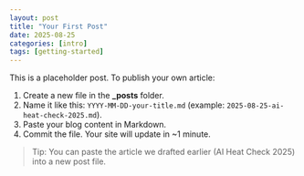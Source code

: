 ```yaml
---
layout: post
title: "Your First Post"
date: 2025-08-25
categories: [intro]
tags: [getting-started]
---
```


This is a placeholder post. To publish your own article:

1. Create a new file in the **_posts** folder.
2. Name it like this: `YYYY-MM-DD-your-title.md` (example: `2025-08-25-ai-heat-check-2025.md`).
3. Paste your blog content in Markdown.
4. Commit the file. Your site will update in ~1 minute.

> Tip: You can paste the article we drafted earlier (AI Heat Check 2025) into a new post file.